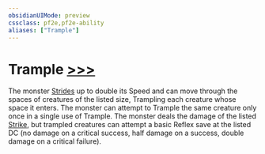 ```yaml
---
obsidianUIMode: preview
cssclass: pf2e,pf2e-ability
aliases: ["Trample"]
---
```

# Trample [>>>](chapter-9-playing-the-game.md#Actions "Three-Action")

The monster [Strides](stride.md) up to double its Speed and can move through the spaces of creatures of the listed size, Trampling each creature whose space it enters. The monster can attempt to Trample the same creature only once in a single use of Trample. The monster deals the damage of the listed [Strike](strike.md), but trampled creatures can attempt a basic Reflex save at the listed DC (no damage on a critical success, half damage on a success, double damage on a critical failure).